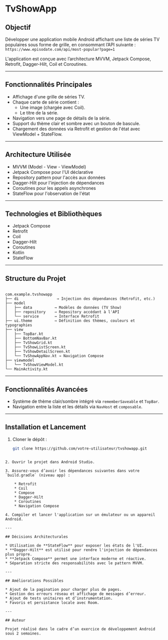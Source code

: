
# TvShowApp

## Objectif

Développer une application mobile Android affichant une liste de séries TV populaires sous forme de grille, en consommant l’API suivante :  
`https://www.episodate.com/api/most-popular?page=1`  

L'application est conçue avec l’architecture MVVM, Jetpack Compose, Retrofit, Dagger-Hilt, Coil et Coroutines.

---

## Fonctionnalités Principales

- Affichage d'une grille de séries TV.
- Chaque carte de série contient :
  - Une image (chargée avec Coil).
  - Le titre de la série.
- Navigation vers une page de détails de la série.
- Support du thème clair et sombre avec un bouton de bascule.
- Chargement des données via Retrofit et gestion de l'état avec ViewModel + StateFlow.

---

## Architecture Utilisée

- MVVM (Model - View - ViewModel)
- Jetpack Compose pour l'UI déclarative
- Repository pattern pour l'accès aux données
- Dagger-Hilt pour l'injection de dépendances
- Coroutines pour les appels asynchrones
- StateFlow pour l'observation de l'état

---

## Technologies et Bibliothèques

- Jetpack Compose
- Retrofit
- Coil
- Dagger-Hilt
- Coroutines
- Kotlin
- StateFlow

---

## Structure du Projet

```

com.example.tvshowapp
├── di                 → Injection des dépendances (Retrofit, etc.)
├── model
│   ├── data          → Modèles de données (TV Show)
│   ├── repository    → Repository accédant à l'API
│   └── service       → Interface Retrofit
├── ui.theme          → Définition des thèmes, couleurs et typographies
├── view
│   ├── TopBar.kt
│   ├── BottomNavBar.kt
│   ├── TvShowGrid.kt
│   ├── TvShowListScreen.kt
│   ├── TvShowDetailScreen.kt
│   └── TvShowAppNav.kt → Navigation Compose
├── viewmodel
│   └── TvShowViewModel.kt
└── MainActivity.kt

````

---

## Fonctionnalités Avancées

- Système de thème clair/sombre intégré via `rememberSaveable` et `TopBar`.
- Navigation entre la liste et les détails via `NavHost` et `composable`.

---

## Installation et Lancement

1. Cloner le dépôt :
   ```bash
   git clone https://github.com/votre-utilisateur/tvshowapp.git
````

2. Ouvrir le projet dans Android Studio.

3. Assurez-vous d’avoir les dépendances suivantes dans votre `build.gradle` (niveau app) :

    * Retrofit
    * Coil
    * Compose
    * Dagger-Hilt
    * Coroutines
    * Navigation Compose

4. Compiler et lancer l'application sur un émulateur ou un appareil Android.

---

## Décisions Architecturales

* Utilisation de **StateFlow** pour exposer les états de l'UI.
* **Dagger-Hilt** est utilisé pour rendre l'injection de dépendances plus propre.
* **Jetpack Compose** permet une interface moderne et réactive.
* Séparation stricte des responsabilités avec le pattern MVVM.

---

## Améliorations Possibles

* Ajout de la pagination pour charger plus de pages.
* Gestion des erreurs réseau et affichage de messages d’erreur.
* Ajout de tests unitaires et d’instrumentation.
* Favoris et persistance locale avec Room.

---

## Auteur

Projet réalisé dans le cadre d’un exercice de développement Android sous 2 semaines.


